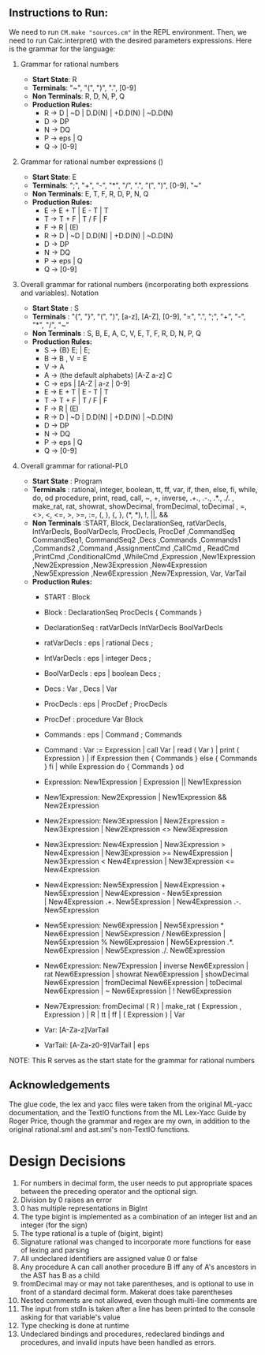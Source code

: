 ## Instructions to Run:
We need to run ``` CM.make "sources.cm" ``` in the REPL environment. Then, we need to run Calc.interpret() with the desired parameters
expressions. 
Here is the grammar for the language: 
1. Grammar for rational numbers 
    - **Start State**: R
    - **Terminals**: "~", "(", ")", ".", [0-9]
    - **Non Terminals**: R, D, N, P, Q
    - **Production Rules:** 
        - R -> D | ~D | D.D(N) | +D.D(N) | ~D.D(N)
        - D -> DP
        - N -> DQ
        - P -> eps | Q 
        - Q -> [0-9]
2. Grammar for rational number expressions ()
    - **Start State**: E
    - **Terminals**: ";", "+", "-", "*", "/",  ".", "(", ")", [0-9], "~"
    - **Non Terminals**: E, T, F, R, D, P, N, Q
    - **Production Rules:**
        - E -> E + T | E - T | T
        - T -> T + F | T / F | F
        - F -> R | (E)  
        - R -> D | ~D | D.D(N) | +D.D(N) | ~D.D(N)
        - D -> DP
        - N -> DQ
        - P -> eps | Q 
        - Q -> [0-9]
3. Overall grammar for rational numbers (incorporating both expressions and variables). Notation 
    - **Start State** : S
    - **Terminals** : "{", "}", "(", ")", [a-z], [A-Z], [0-9], "=", ".", ";", "+", "-", "*", "/", "~"
    - **Non Terminals** : S, B, E, A, C, V, E, T, F, R, D, N, P, Q
    - **Production Rules:**
        - S -> {B} E; | E;
        - B -> B , V = E
        - V -> A
        - A -> (the default alphabets) [A-Z a-z] C 
        - C -> eps | [A-Z | a-z | 0-9]
        - E -> E + T | E - T | T
        - T -> T + F | T / F | F
        - F -> R | (E)  
        - R -> D | ~D | D.D(N) | +D.D(N) | ~D.D(N)
        - D -> DP
        - N -> DQ
        - P -> eps | Q 
        - Q -> [0-9]


4. Overall grammar for rational-PL0
    - **Start State** : Program
    - **Terminals** : rational, integer, boolean, tt, ff, var, if, then, else, fi, while, do, od procedure, print,
    read, call,  ~, +, inverse, .+., .-., .*., ./. , make_rat, rat, showrat, showDecimal, fromDecimal, toDecimal , =, \<\>, <, <=, \>, \>=, :=, (, ), {, }, (\*, \*), !, ||, &&
    - **Non Terminals** :START, Block, DeclarationSeq, ratVarDecls, IntVarDecls, BoolVarDecls, ProcDecls, ProcDef ,CommandSeq CommandSeq1, CommandSeq2 ,Decs ,Commands ,Commands1 ,Commands2 ,Command ,AssignmentCmd ,CallCmd , ReadCmd ,PrintCmd ,ConditionalCmd ,WhileCmd ,Expression ,New1Expression ,New2Expression ,New3Expression ,New4Expression ,New5Expression ,New6Expression ,New7Expression, Var, VarTail
    - **Production Rules:** 
        - START : Block 

        - Block : DeclarationSeq ProcDecls { Commands } 

        - DeclarationSeq : ratVarDecls IntVarDecls BoolVarDecls 

        - ratVarDecls : eps | rational Decs ; 

        - IntVarDecls : eps
                    | integer Decs ;

        - BoolVarDecls  : eps
                    | boolean Decs ;

        - Decs : Var , Decs 
                | Var 

        - ProcDecls : eps
                | ProcDef ; ProcDecls 

        - ProcDef : procedure Var Block 


        - Commands : eps
                | Command ; Commands 

        - Command : Var := Expression 
                | call Var 
                | read ( Var ) 
                | print ( Expression ) 
                | if Expression then { Commands } else { Commands } fi 
                | while Expression do { Commands } od 

        - Expression: New1Expression 
                | Expression || New1Expression 

        - New1Expression: New2Expression 
                    | New1Expression && New2Expression 

        - New2Expression: New3Expression 
                    | New2Expression = New3Expression 
                    | New2Expression <> New3Expression  

        - New3Expression: New4Expression 
                    | New3Expression > New4Expression 
                    | New3Expression >= New4Expression 
                    | New3Expression < New4Expression 
                    | New3Expression <= New4Expression 

        - New4Expression: New5Expression 
                    | New4Expression + New5Expression 
                    | New4Expression - New5Expression  
                    | New4Expression .+. New5Expression 
                    | New4Expression .-. New5Expression 
                    
        - New5Expression: New6Expression
                    | New5Expression * New6Expression 
                    | New5Expression / New6Expression 
                    | New5Expression % New6Expression 
                    | New5Expression .*. New6Expression 
                    | New5Expression ./. New6Expression 

        - New6Expression: New7Expression
                    | inverse New6Expression
                    | rat New6Expression 
                    | showrat New6Expression 
                    | showDecimal New6Expression 
                    | fromDecimal New6Expression 
                    | toDecimal New6Expression 
                    | ~ New6Expression 
                    | ! New6Expression 

        - New7Expression: fromDecimal ( R ) 
                    | make_rat ( Expression , Expression ) 
                    | R
                    | tt 
                    | ff 
                    | ( Expression )
                    | Var 
    
        - Var: [A-Za-z]VarTail

        - VarTail: [A-Za-z0-9]VarTail | eps

NOTE: This R serves as the start state for the grammar for rational numbers

## Acknowledgements
The glue code, the lex and yacc files were taken from the original ML-yacc documentation, and the TextIO functions from the ML Lex-Yacc Guide by Roger Price, though the grammar and regex are my own, in addition to the original rational.sml and ast.sml's non-TextIO functions.

# Design Decisions
1. For numbers in decimal form, the user needs to put appropriate spaces between the preceding operator and the optional sign. 
2. Division by 0 raises an error
3. 0 has multiple representations in BigInt
4. The type bigint is implemented as a combination of an integer list and an integer (for the sign)
5. The type rational is a tuple of (bigint, bigint)
6. Signature rational was changed to incorporate more functions for ease of lexing and parsing
7. All undeclared identifiers are assigned value 0 or false
8. Any procedure A can call another procedure B iff any of A's ancestors in the AST has B as a child
9. fromDecimal may or may not take parentheses, and is optional to use in front of a standard decimal form. Makerat does take parentheses
10. Nested comments are not allowed, even though multi-line comments are
11. The input from stdIn is taken after a line has been printed to the console asking for that variable's value
12. Type checking is done at runtime
13. Undeclared bindings and procedures, redeclared bindings and procedures, and invalid inputs have been handled as errors.
